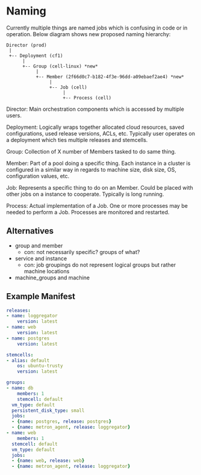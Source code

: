 # Naming

Currently multiple things are named jobs which is confusing in code or in operation. Below diagram shows new proposed naming hierarchy:

```
Director (prod)
 |
 +-- Deployment (cf1)
      |
      +-- Group (cell-linux) *new*
           |
           +-- Member (2f66d0c7-b182-4f3e-96dd-a09ebaef2ae4) *new*
                |
                +-- Job (cell)
                     |
                     +-- Process (cell)
```

Director: Main orchestration components which is accessed by multiple users.

Deployment: Logically wraps together allocated cloud resources, saved configurations, used release versions, ACLs, etc. Typically user operates on a deployment which ties multiple releases and stemcells.

Group: Collection of X number of Members tasked to do same thing.

Member: Part of a pool doing a specific thing. Each instance in a cluster is configured in a similar way in regards to machine size, disk size, OS, configuration values, etc.

Job: Represents a specific thing to do on an Member. Could be placed with other jobs on a instance to cooperate. Typically is long running.

Process: Actual implementation of a Job. One or more processes may be needed to perform a Job. Processes are monitored and restarted.

## Alternatives

- group and member
	- con: not necessarily specific? groups of what?
- service and instance
	- con: job groupings do not represent logical groups but rather machine locations
- machine_groups and machine

## Example Manifest

```yaml
releases:
- name: loggregator
	version: latest
- name: web
	version: latest
- name: postgres
	version: latest

stemcells:
- alias: default
	os: ubuntu-trusty
	version: latest

groups:
- name: db
	members: 1
	stemcell: default
  vm_type: default
  persistent_disk_type: small
  jobs:
  - {name: postgres, release: postgres}
  - {name: metron_agent, release: loggregator}
- name: web
	members: 1
  stemcell: default
  vm_type: default
  jobs:
  - {name: web, release: web}
  - {name: metron_agent, release: loggregator}
```
